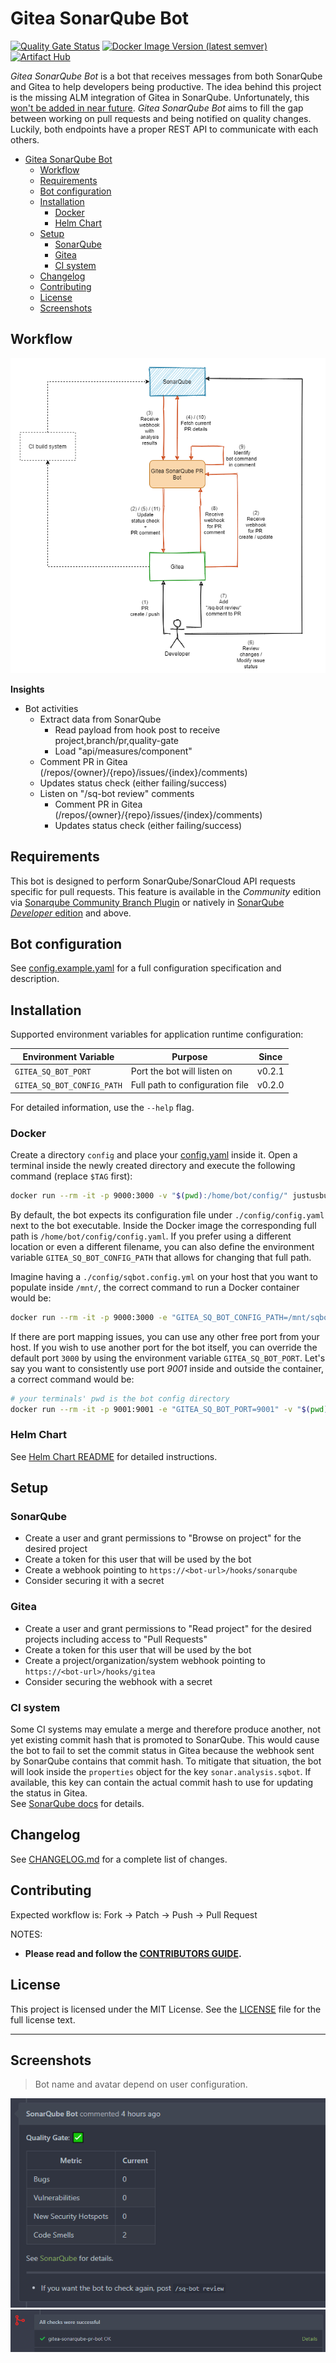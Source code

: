 # Gitea SonarQube Bot

[![Quality Gate Status](https://sonarcloud.io/api/project_badges/measure?project=gitea-sonarqube-bot&metric=alert_status)](https://sonarcloud.io/dashboard?id=gitea-sonarqube-bot)
[![Docker Image Version (latest semver)](https://img.shields.io/docker/v/justusbunsi/gitea-sonarqube-bot?logo=docker)](https://hub.docker.com/r/justusbunsi/gitea-sonarqube-bot)
[![Artifact Hub](https://img.shields.io/endpoint?url=https://artifacthub.io/badge/repository/gitea-sonarqube-bot)](https://artifacthub.io/packages/helm/gitea-sonarqube-bot/gitea-sonarqube-bot)


_Gitea SonarQube Bot_ is a bot that receives messages from both SonarQube and Gitea to help developers 
being productive. The idea behind this project is the missing ALM integration of Gitea in SonarQube. Unfortunately, 
this [won't be added in near future](https://github.com/SonarSource/sonarqube/pull/3248#issuecomment-701334327). 
_Gitea SonarQube Bot_ aims to fill the gap between working on pull requests and being notified on quality changes. 
Luckily, both endpoints have a proper REST API to communicate with each others.

- [Gitea SonarQube Bot](#gitea-sonarqube-bot)
  - [Workflow](#workflow)
  - [Requirements](#requirements)
  - [Bot configuration](#bot-configuration)
  - [Installation](#installation)
    - [Docker](#docker)
    - [Helm Chart](#helm-chart)
  - [Setup](#setup)
    - [SonarQube](#sonarqube)
    - [Gitea](#gitea)
    - [CI system](#ci-system)
  - [Changelog](#changelog)
  - [Contributing](#contributing)
  - [License](#license)
  - [Screenshots](#screenshots)

## Workflow

![Workflow](docs/workflow.png)

**Insights**

- Bot activities
    - Extract data from SonarQube
        - Read payload from hook post to receive project,branch/pr,quality-gate
        - Load "api/measures/component"
    - Comment PR in Gitea (/repos/{owner}/{repo}/issues/{index}/comments)
    - Updates status check (either failing/success)
    - Listen on "/sq-bot review" comments
      - Comment PR in Gitea (/repos/{owner}/{repo}/issues/{index}/comments)
      - Updates status check (either failing/success)

## Requirements

This bot is designed to perform SonarQube/SonarCloud API requests specific for pull requests. This feature is available in the _Community_ edition via [Sonarqube Community Branch Plugin](https://github.com/mc1arke/sonarqube-community-branch-plugin) or natively in [SonarQube _Developer_ edition](https://www.sonarsource.com/plans-and-pricing/) and above.

## Bot configuration

See [config.example.yaml](config/config.example.yaml) for a full configuration specification and description.

## Installation

Supported environment variables for application runtime configuration:

| Environment Variable        | Purpose                         | Since  |
|-----------------------------|---------------------------------|--------|
| `GITEA_SQ_BOT_PORT`         | Port the bot will listen on     | v0.2.1 |
| `GITEA_SQ_BOT_CONFIG_PATH`  | Full path to configuration file | v0.2.0 |

For detailed information, use the `--help` flag.

### Docker

Create a directory `config` and place your [config.yaml](config/config.example.yaml) inside it. Open a terminal inside the newly created directory and execute the following command (replace `$TAG` first):

```bash
docker run --rm -it -p 9000:3000 -v "$(pwd):/home/bot/config/" justusbunsi/gitea-sonarqube-bot:$TAG
```

By default, the bot expects its configuration file under `./config/config.yaml` next to the bot executable. Inside the Docker image the
corresponding full path is `/home/bot/config/config.yaml`. If you prefer using a different location or even a different filename, you can
also define the environment variable `GITEA_SQ_BOT_CONFIG_PATH` that allows for changing that full path.

Imagine having a `./config/sqbot.config.yml` on your host that you want to populate inside `/mnt/`, the correct command to run a Docker
container would be:

```bash
docker run --rm -it -p 9000:3000 -e "GITEA_SQ_BOT_CONFIG_PATH=/mnt/sqbot.config.yml" -v "$(pwd)/config/:/mnt/" justusbunsi/gitea-sonarqube-bot:$TAG
```

If there are port mapping issues, you can use any other free port from your host. If you wish to use another port for the bot itself, you can override the default port `3000` by using the environment variable `GITEA_SQ_BOT_PORT`. Let's say you want to consistently use port _9001_ inside and outside the container, a correct command would be:

```bash
# your terminals' pwd is the bot config directory
docker run --rm -it -p 9001:9001 -e "GITEA_SQ_BOT_PORT=9001" -v "$(pwd):/home/bot/config/" justusbunsi/gitea-sonarqube-bot:$TAG
```



### Helm Chart

See [Helm Chart README](helm/README.md) for detailed instructions.

## Setup

### SonarQube

- Create a user and grant permissions to "Browse on project" for the desired project
- Create a token for this user that will be used by the bot
- Create a webhook pointing to `https://<bot-url>/hooks/sonarqube`
- Consider securing it with a secret

### Gitea

- Create a user and grant permissions to "Read project" for the desired projects including access to "Pull Requests"
- Create a token for this user that will be used by the bot
- Create a project/organization/system webhook pointing to `https://<bot-url>/hooks/gitea`
- Consider securing the webhook with a secret

### CI system

Some CI systems may emulate a merge and therefore produce another, not yet existing commit hash that is promoted to SonarQube. 
This would cause the bot to fail to set the commit status in Gitea because the webhook sent by SonarQube contains that commit hash. 
To mitigate that situation, the bot will look inside the `properties` object for the key `sonar.analysis.sqbot`. If available, this 
key can contain the actual commit hash to use for updating the status in Gitea.  
See [SonarQube docs](https://docs.sonarqube.org/latest/project-administration/webhooks) for details.

## Changelog

See [CHANGELOG.md](./CHANGELOG.md) for a complete list of changes.

## Contributing

Expected workflow is: Fork -> Patch -> Push -> Pull Request

NOTES:

- **Please read and follow the [CONTRIBUTORS GUIDE](CONTRIBUTING.md).**

## License

This project is licensed under the MIT License. See the [LICENSE](LICENSE) file for the full license text.

---

## Screenshots

> Bot name and avatar depend on user configuration.

![Comment](./docs/slideshow/comment.png)
![Status](./docs/slideshow/status.png)
